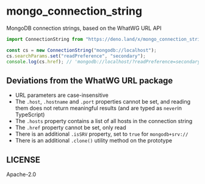 # mongo_connection_string

MongoDB connection strings, based on the WhatWG URL API

```js
import ConnectionString from "https://deno.land/x/mongo_connection_string/mod.ts";

const cs = new ConnectionString("mongodb://localhost");
cs.searchParams.set("readPreference", "secondary");
console.log(cs.href); // 'mongodb://localhost/?readPreference=secondary'
```

## Deviations from the WhatWG URL package

- URL parameters are case-insensitive
- The `.host`, `.hostname` and `.port` properties cannot be set, and reading
  them does not return meaningful results (and are typed as `never`in
  TypeScript)
- The `.hosts` property contains a list of all hosts in the connection string
- The `.href` property cannot be set, only read
- There is an additional `.isSRV` property, set to `true` for `mongodb+srv://`
- There is an additional `.clone()` utility method on the prototype

## LICENSE

Apache-2.0
